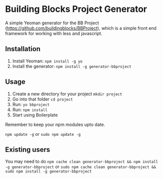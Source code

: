 Building Blocks Project Generator
========================================

A simple Yeoman generator for the BB Project (https://github.com/buildingblocks/BBProject), which is a simple front end framework for working with less and javascript.




Installation
---------------

1. Install Yeoman: `npm install -g yo`
2. Install the generator: `npm install -g generator-bbproject`

Usage
---------------
1. Create a new directory for your project `mkdir project`
2. Go into that folder `cd project`
3. Run: `yo bbproject`
4. Run: `npm install`
5. Start using Boilerplate


Remember to keep your npm modules upto date.

`npm update -g` or `sudo npm update -g`

Existing users 
---------------

You may need to do `npm cache clean generator-bbproject && npm install -g generator-bbproject` or `sudo npm cache clean generator-bbproject && sudo npm install -g generator-bbproject`
